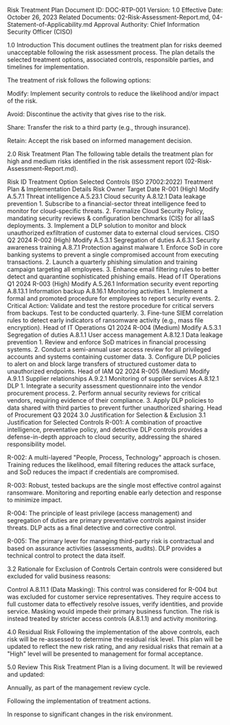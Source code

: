 Risk Treatment Plan
Document ID: DOC-RTP-001
Version: 1.0
Effective Date: October 26, 2023
Related Documents: 02-Risk-Assessment-Report.md, 04-Statement-of-Applicability.md
Approval Authority: Chief Information Security Officer (CISO)

1.0 Introduction
This document outlines the treatment plan for risks deemed unacceptable following the risk assessment process. The plan details the selected treatment options, associated controls, responsible parties, and timelines for implementation.

The treatment of risk follows the following options:

Modify: Implement security controls to reduce the likelihood and/or impact of the risk.

Avoid: Discontinue the activity that gives rise to the risk.

Share: Transfer the risk to a third party (e.g., through insurance).

Retain: Accept the risk based on informed management decision.

2.0 Risk Treatment Plan
The following table details the treatment plan for high and medium risks identified in the risk assessment report (02-Risk-Assessment-Report.md).

Risk ID	Treatment Option	Selected Controls (ISO 27002:2022)	Treatment Plan & Implementation Details	Risk Owner	Target Date
R-001
(High)	Modify	A.5.7.1 Threat intelligence
A.5.23.1 Cloud security
A.8.12.1 Data leakage prevention	1. Subscribe to a financial-sector threat intelligence feed to monitor for cloud-specific threats.
2. Formalize Cloud Security Policy, mandating security reviews & configuration benchmarks (CIS) for all IaaS deployments.
3. Implement a DLP solution to monitor and block unauthorized exfiltration of customer data to external cloud services.	CISO	Q2 2024
R-002
(High)	Modify	A.5.3.1 Segregation of duties
A.6.3.1 Security awareness training
A.8.7.1 Protection against malware	1. Enforce SoD in core banking systems to prevent a single compromised account from executing transactions.
2. Launch a quarterly phishing simulation and training campaign targeting all employees.
3. Enhance email filtering rules to better detect and quarantine sophisticated phishing emails.	Head of IT Operations	Q1 2024
R-003
(High)	Modify	A.5.26.1 Information security event reporting
A.8.13.1 Information backup
A.8.16.1 Monitoring activities	1. Implement a formal and promoted procedure for employees to report security events.
2. Critical Action: Validate and test the restore procedure for critical servers from backups. Test to be conducted quarterly.
3. Fine-tune SIEM correlation rules to detect early indicators of ransomware activity (e.g., mass file encryption).	Head of IT Operations	Q1 2024
R-004
(Medium)	Modify	A.5.3.1 Segregation of duties
A.8.1.1 User access management
A.8.12.1 Data leakage prevention	1. Review and enforce SoD matrices in financial processing systems.
2. Conduct a semi-annual user access review for all privileged accounts and systems containing customer data.
3. Configure DLP policies to alert on and block large transfers of structured customer data to unauthorized endpoints.	Head of IAM	Q2 2024
R-005
(Medium)	Modify	A.9.1.1 Supplier relationships
A.9.2.1 Monitoring of supplier services
A.8.12.1 DLP	1. Integrate a security assessment questionnaire into the vendor procurement process.
2. Perform annual security reviews for critical vendors, requiring evidence of their compliance.
3. Apply DLP policies to data shared with third parties to prevent further unauthorized sharing.	Head of Procurement	Q3 2024
3.0 Justification for Selection & Exclusion
3.1 Justification for Selected Controls
R-001: A combination of proactive intelligence, preventative policy, and detective DLP controls provides a defense-in-depth approach to cloud security, addressing the shared responsibility model.

R-002: A multi-layered "People, Process, Technology" approach is chosen. Training reduces the likelihood, email filtering reduces the attack surface, and SoD reduces the impact if credentials are compromised.

R-003: Robust, tested backups are the single most effective control against ransomware. Monitoring and reporting enable early detection and response to minimize impact.

R-004: The principle of least privilege (access management) and segregation of duties are primary preventative controls against insider threats. DLP acts as a final detective and corrective control.

R-005: The primary lever for managing third-party risk is contractual and based on assurance activities (assessments, audits). DLP provides a technical control to protect the data itself.

3.2 Rationale for Exclusion of Controls
Certain controls were considered but excluded for valid business reasons:

Control A.8.11.1 (Data Masking): This control was considered for R-004 but was excluded for customer service representatives. They require access to full customer data to effectively resolve issues, verify identities, and provide service. Masking would impede their primary business function. The risk is instead treated by stricter access controls (A.8.1.1) and activity monitoring.

4.0 Residual Risk
Following the implementation of the above controls, each risk will be re-assessed to determine the residual risk level. This plan will be updated to reflect the new risk rating, and any residual risks that remain at a "High" level will be presented to management for formal acceptance.

5.0 Review
This Risk Treatment Plan is a living document. It will be reviewed and updated:

Annually, as part of the management review cycle.

Following the implementation of treatment actions.

In response to significant changes in the risk environment.